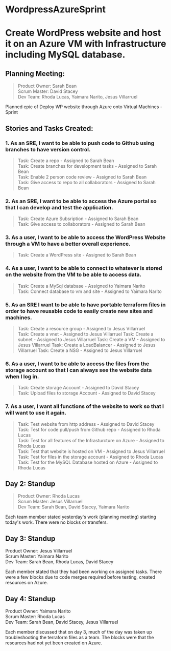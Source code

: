 # WordpressAzureSprint
# Create WordPress website and host it on an Azure VM with Infrastructure including MySQL database.

## Planning Meeting:  
>Product Owner: Sarah Bean  
>Scrum Master: David Stacey  
>Dev Team: Rhoda Lucas, Yaimara Narito, Jesus Villarruel  

Planned epic of Deploy WP website through Azure onto Virtual Machines - Sprint  

## Stories and Tasks Created:
### 1. As an SRE, I want to be able to push code to Github using branches to have version control.  
>Task: Create a repo - Assigned to Sarah Bean  
>Task: Create branches for development tasks - Assigned to Sarah Bean  
>Task: Enable 2 person code review - Assigned to Sarah Bean  
>Task: Give access to repo to all collaborators - Assigned to Sarah Bean  
### 2. As an SRE, I want to be able to access the Azure portal so that I can develop and test the application.  
>Task: Create Azure Subsription - Assigned to Sarah Bean  
>Task: Give access to collaborators - Assigned to Sarah Bean  
### 3. As a user, I want to be able to access the WordPress Website through a VM to have a better overall experience.  
>Task: Create a WordPress site - Assigned to Sarah Bean  
### 4. As a user, I want to be able to connect to whatever is stored on the website from the VM to be able to access data.  
>Task: Create a MySql database - Assigned to Yaimara Narito  
>Task: Connect database to vm and site - Assigned to Yaimara Narito  
### 5. As an SRE I want to be able to have portable terraform files in order to have reusable code to easily create new sites and machines.  
>Task: Create a resource group - Assigned to Jesus Villarruel  
>Task: Create a vnet - Assigned to Jesus Villarruel
>Task: Create a subnet - Assigned to Jesus Villarruel
>Task: Create a VM - Assigned to Jesus Villarruel
>Task: Create a LoadBalancer - Assigned to Jesus Villarruel
>Task: Create a NSG - Assigned to Jesus Villarruel
### 6. As a user, I want to be able to access the files from the storage account so that I can always see the website data when I log in.  
>Task: Create storage Account - Assigned to David Stacey  
>Task: Upload files to storage Account - Assigned to David Stacey  
### 7. As a user, I want all functions of the website to work so that I will want to use it again.<br>
>Task: Test website from http address - Assigned to David Stacey<br>
>Task: Test for code pull/push from Github repo - Assigned to Rhoda Lucas<br>
>Task: Test for all features of the Infrasturcture on Azure - Assigned to Rhoda Lucas<br>
>Task: Test that website is hosted on VM - Assigned to Jesus Villarruel<br>
>Task: Test for files in the storage account - Assigned to Rhoda Lucas<br>
>Task: Test for the MySQL Database hosted on Azure - Assigned to Rhoda Lucas<br>

## Day 2: Standup<br>
>Product Owner: Rhoda Lucas<br>
>Scrum Master: Jesus Villarruel<br>
>Dev Team: Sarah Bean, David Stacey, Yaimara Narito<br>

Each team member stated yesterday's work (planning meeting) starting today's work. There were no blocks or transfers.

## Day 3: Standup<br>
Product Owner: Jesus Villarruel<br>
Scrum Master: Yaimara Narito<br>
Dev Team: Sarah Bean, Rhoda Lucas, David Stacey<br>

Each member stated that they had been working on assigned tasks. There were a few blocks due to code merges required before testing, created resources on Azure.

## Day 4: Standup
Product Owner: Yaimara Narito<br>
Scrum Master: Rhoda Lucas<br>
Dev Team: Sarah Bean, David Stacey, Jesus Villarruel<br>

Each member discussed that on day 3, much of the day was taken up troubleshooting the terraform files as a team. The blocks were that the resources had not yet been created on Azure.





  
